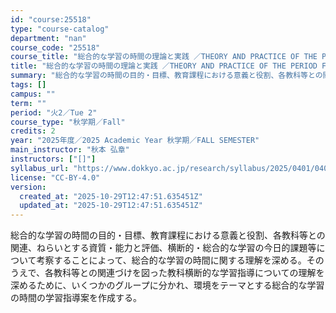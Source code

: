 ```yaml
---
id: "course:25518"
type: "course-catalog"
department: "nan"
course_code: "25518"
course_title: "総合的な学習の時間の理論と実践 ／THEORY AND PRACTICE OF THE PERIOD FOR INTEGRATED STUDIES"
title: "総合的な学習の時間の理論と実践 ／THEORY AND PRACTICE OF THE PERIOD FOR INTEGRATED STUDIES"
summary: "総合的な学習の時間の目的・目標、教育課程における意義と役割、各教科等との関連、ねらいとする資質・能力と評価、横断的・総合的な学習の今日的課題等について考察することによって、総合的な学習の時間に関する理解を深める。そのうえで、各教科等との関連…"
tags: []
campus: ""
term: ""
period: "火2／Tue 2"
course_type: "秋学期／Fall"
credits: 2
year: "2025年度／2025 Academic Year 秋学期／FALL SEMESTER"
main_instructor: "秋本 弘章"
instructors: ["[]"]
syllabus_url: "https://www.dokkyo.ac.jp/research/syllabus/2025/0401/0401_25518_ja_JP.html"
license: "CC-BY-4.0"
version:
  created_at: "2025-10-29T12:47:51.635451Z"
  updated_at: "2025-10-29T12:47:51.635451Z"
---
```

総合的な学習の時間の目的・目標、教育課程における意義と役割、各教科等との関連、ねらいとする資質・能力と評価、横断的・総合的な学習の今日的課題等について考察することによって、総合的な学習の時間に関する理解を深める。そのうえで、各教科等との関連づけを図った教科横断的な学習指導についての理解を深めるために、いくつかのグループに分かれ、環境をテーマとする総合的な学習の時間の学習指導案を作成する。
